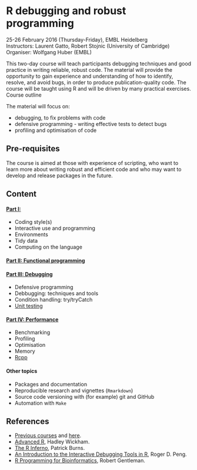 # R debugging and robust programming

25-26 February 2016 (Thursday-Friday), EMBL Heidelberg  
Instructors: Laurent Gatto, Robert Stojnic (University of Cambridge)  
Organiser: Wolfgang Huber (EMBL)  

This two-day course will teach participants debugging techniques and
good practice in writing reliable, robust code. The material will
provide the opportunity to gain experience and understanding of how to
identify, resolve, and avoid bugs, in order to produce
publication-quality code. The course will be taught using R and will
be driven by many practical exercises.  Course outline

The material will focus on:

- debugging, to fix problems with code
- defensive programming - writing effective tests to detect bugs
- profiling and optimisation of code

## Pre-requisites

The course is aimed at those with experience of scripting, who want to
learn more about writing robust and efficient code and who may want to
develop and release packages in the future.

## Content

#### [Part I:](https://github.com/lgatto/2016-02-25-adv-programming-EMBL/blob/master/01-intro.md)
- Coding style(s)
- Interactive use and programming
- Environments
- Tidy data
- Computing on the language

#### [Part II: Functional programming](https://github.com/lgatto/2016-02-25-adv-programming-EMBL/blob/master/02-funprog.md)

#### [Part III: Debugging](https://github.com/lgatto/2016-02-25-adv-programming-EMBL/blob/master/03-debug.md)
- Defensive programming
- Debbugging: techniques and tools
- Condition handling: try/tryCatch
- [Unit testing](https://github.com/lgatto/2016-02-25-adv-programming-EMBL/blob/master/unittesting.md)

#### [Part IV: Performance](https://github.com/lgatto/2016-02-25-adv-programming-EMBL/blob/master/04-perf.md)
- Benchmarking
- Profiling
- Optimisation
- Memory
- [Rcpp](https://github.com/lgatto/2016-02-25-adv-programming-EMBL/blob/master/rc.md)

#### Other topics

- Packages and documentation
- Reproducible research and vignettes (`Rmarkdown`)
- Source code versioning with (for example) git and GitHub
- Automation with `Make`

## References

- [Previous courses](https://github.com/lgatto/teachingmaterial) and [here](https://github.com/DataProgrammers/2015-01-15-EMBLHeidelberg).
- [Advanced R](http://adv-r.had.co.nz/), Hadley Wickham.
- [The R Inferno](http://www.burns-stat.com/documents/books/the-r-inferno/), Patrick Burns.
- [An Introduction to the Interactive Debugging Tools in R](http://www.biostat.jhsph.edu/~rpeng/docs/R-debug-tools.pdf), Roger D. Peng.
- [R Programming for Bioinformatics](http://master.bioconductor.org/help/publications/books/r-programming-for-bioinformatics/), Robert Gentleman.

